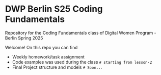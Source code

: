 # DWP Berlin S25 Coding Fundamentals
Repository for the Coding Fundamentals class of Digital Women Program - Berlin Spring 2025

Welcome! 
On this repo you can find
- Weekly homework/task assignment
- Code examples was used during the class `# starting from lesson-2`
- Final Project structure and models `# Soon...`
